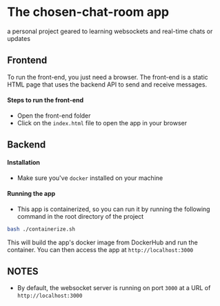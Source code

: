 # The chosen-chat-room app

a personal project geared to learning websockets and real-time chats or updates

## Frontend

To run the front-end, you just need a browser. The front-end is a static HTML page that uses the backend API to send and receive messages.

#### Steps to run the front-end

- Open the front-end folder
- Click on the `index.html` file to open the app in your browser

## Backend

#### Installation

- Make sure you've `docker` installed on your machine

#### Running the app

- This app is containerized, so you can run it by running the following command in the root directory of the project

```bash
bash ./containerize.sh
```

This will build the app's docker image from DockerHub and run the container. You can then access the app at `http://localhost:3000`

## NOTES

- By default, the websocket server is running on port `3000` at a URL of `http://localhost:3000`
